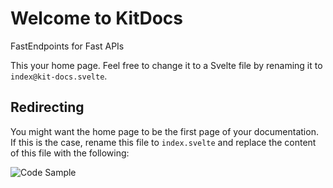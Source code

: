 <div style="max-width: 992px; margin: 0 auto;">

# Welcome to KitDocs

FastEndpoints for Fast APIs

This your home page. Feel free to change it to a Svelte file by renaming it
to `index@kit-docs.svelte`.

## Redirecting

You might want the home page to be the first page of your documentation. If this is the case,
rename this file to `index.svelte` and replace the content of this file with the following:

<img src="/code-sample.png" alt="Code Sample" />

</div>
